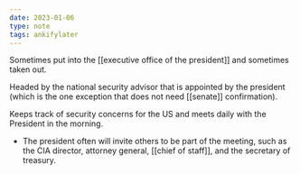 ```yaml
---
date: 2023-01-06
type: note
tags: ankifylater 
---
```


Sometimes put into the [[executive office of the president]] and sometimes taken out.

Headed by the national security advisor that is appointed by the president (which is the one exception that does not need [[senate]] confirmation).

Keeps track of security concerns for the US and meets daily with the President in the morning.
- The president often will invite others to be part of the meeting, such as the CIA director, attorney general, [[chief of staff]], and the secretary of treasury.
